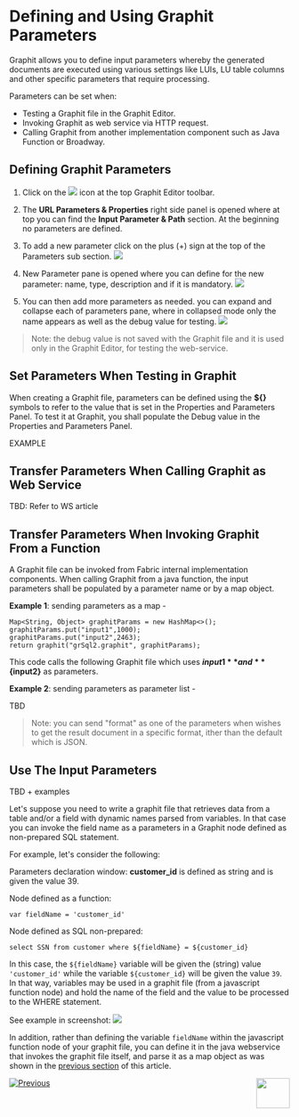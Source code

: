 # Defining and Using Graphit Parameters

Graphit allows you to define input parameters whereby the generated documents are executed using various settings like LUIs, LU table columns and other specific parameters that require processing.

Parameters can be set when:
- Testing a Graphit file in the Graphit Editor.
- Invoking Graphit as web service via HTTP request.
- Calling Graphit from another implementation component such as Java Function or Broadway. 



## Defining Graphit Parameters

1. Click on the <img src="D:\OneDrive - K2View\K2View-Academy-7.0\articles\15_web_services_and_graphit\17_Graphit\images\url-icon.png"></img> icon at the top Graphit Editor toolbar.
2. The **URL Parameters & Properties** right side panel is opened where at top you can find the **Input Parameter & Path** section. At the beginning no parameters are defined.
3. To add a new parameter click on the plus  (+) sign at the top of the Parameters sub section.
   <img src="D:\OneDrive - K2View\K2View-Academy-7.0\articles\15_web_services_and_graphit\17_Graphit\images\ws_graphit_props_1.png"></img>

4. New Parameter pane is opened where you can define for the new parameter: name, type, description and if it is mandatory.
   <img src="D:\OneDrive - K2View\K2View-Academy-7.0\articles\15_web_services_and_graphit\17_Graphit\images\ws_graphit_props_2.png"></img>

5. You can then add more parameters as needed. you can expand and collapse each of parameters pane, where in collapsed mode only the name appears as well as the debug value for testing. 
   <img src="D:\OneDrive - K2View\K2View-Academy-7.0\articles\15_web_services_and_graphit\17_Graphit\images\ws_graphit_props_4.png"></img>

> Note: the debug value is not saved with the Graphit file and it is used only in the Graphit Editor, for testing the web-service.



## Set Parameters When Testing in Graphit
When creating a Graphit file, parameters can be defined using the **${}** symbols to refer to the value that is set in the Properties and Parameters Panel. To test it at Graphit, you shall populate the Debug value in the Properties and Parameters Panel.



EXAMPLE



## Transfer Parameters When Calling Graphit as Web Service


TBD: Refer to WS article



## Transfer Parameters When Invoking Graphit From a Function
A Graphit file can be invoked from Fabric internal implementation components. When calling Graphit from a java function, the input parameters shall be populated by a parameter name or by a map object.

**Example 1**: sending parameters as a map -

<pre><code>Map&lt;String, Object&gt; graphitParams = new HashMap&lt;&gt;();
graphitParams.put("input1",1000);
graphitParams.put("input2",2463);
return graphit("grSql2.graphit", graphitParams);</code></pre>

This code calls the following Graphit file which uses **${input1}** and **${input2}** as parameters.



**Example 2**: sending parameters as parameter list -        

TBD



>  Note: you can send "format" as one of the parameters when wishes to get the result document in a specific format, ither than the default which is JSON.



## Use The Input Parameters 

TBD + examples





Let's suppose you need to write a graphit file that retrieves data from a table and/or a field with dynamic names parsed from variables.
In that case you can invoke the field name as a parameters in a Graphit node defined as non-prepared SQL statement. 

For example, let's consider the following:

Parameters declaration window:
**customer_id** is defined as string and is given the value 39.

Node defined as a function:

``` var fieldName = 'customer_id' ```

Node defined as SQL non-prepared:

```select SSN from customer where ${fieldName} = ${customer_id}```

In this case, the ```${fieldName}``` variable will be given the (string) value ```'customer_id'``` while the variable ```${customer_id}``` will be given the value ```39```.
In that way, variables may be used in a graphit file (from a javascript function node) and hold the name of the field and the value to be processed to the WHERE statement.

See example in screenshot:
![](/articles/15_web_services_and_graphit/17_Graphit/images/46b_graphit_with_parameters.PNG)


In addition, rather than defining the variable ```fieldName``` within the javascript function node of your graphit file, you can define it in the java webservice that invokes the graphit file itself, and parse it as a map object as was shown in the [previous section](/articles/15_web_services_and_graphit/17_Graphit/06_using_graphit_files_with_parameters.md#how-do-i-configure-parameters-when-invoking-graphit-from-a-web-service) of this article.   

[![Previous](/articles/images/Previous.png)](/articles/15_web_services_and_graphit/17_Graphit/05_graphit_debugging.md)[<img align="right" width="60" height="54" src="/articles/images/Next.png">](/articles/15_web_services_and_graphit/17_Graphit/07_invoking_graphit_files.md)









